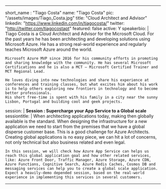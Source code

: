 ---

short_name : "Tiago Costa"
name: "Tiago Costa"
pic: "/assets/images/Tiago_Costa.jpg"
title: "Cloud Architect and Advisor"
linkedin: "https://www.linkedin.com/in/tiagocosta/"
twitter: "http://twitter.com/tiagocostapt"
featured: false
active: Y
speakerbio: |
    Tiago Costa is a Cloud Architect and Advisor for the Microsoft Cloud. For the past years he has been architecting and developing solutions using Microsoft Azure. He has a strong real-world experience and regularly teaches Microsoft Azure around the world.

    Microsoft Azure MVP since 2016 for his community efforts in promoting and sharing knowledge with the community. He has several Microsoft Certifications and he is also a MCT – Microsoft Certified Trainer and MCT Regional Lead.

    He loves diving into new technologies and share his experience at conferences and training classes, but what excites him about his work is to help others exploring new frontiers in technology and to become better professionals.
    His short free-time is spent with his family in a city near the sunny Lisbon, Portugal and building cool and geek projects.
    
session: |
    **Session :  Supercharge your App Service to a Global scale**
sessiontitle: |
    When architecting applications today, making then globally available is the standard. When designing the infrastructure for a new application we need to start from the premises that we have a global disperse customer base. This is a good challenge for Azure Architects. Creating global applications is no easy piece, we can hit a lot of concerns, not only technical but also business related and even legal.

    In this session, we will check how Azure App Service can helps us reach this global application goal and how other related services, like: Azure Front Door, Traffic Manager, Azure Storage, Azure CDN, Azure Functions, Cognitive Search, Azure Redis Caches, Cosmos DB and messaging services can help you to create a global scale application. Expect a heavily-demo depended session, based on the real-world experience in implementing this services in several customers.
    
---